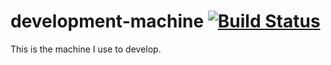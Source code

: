 development-machine [![Build Status](https://secure.travis-ci.org/wayneeseguin/rvm.png?branch=master)](http://travis-ci.org/wayneeseguin/rvm)
===================

This is the machine I use to develop.